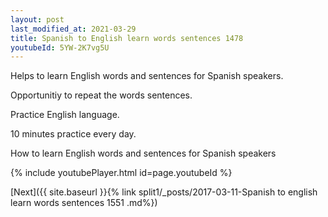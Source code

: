 ```yaml
---
layout: post
last_modified_at: 2021-03-29
title: Spanish to English learn words sentences 1478 
youtubeId: 5YW-2K7vg5U
---
```

 
 
Helps to learn English words and sentences for Spanish speakers.

Opportunitiy to repeat the words sentences. 

Practice English language. 
 
10 minutes practice every day. 
 
How to learn English words and sentences for Spanish speakers 
 
{% include youtubePlayer.html id=page.youtubeId %}
 
 
[Next]({{ site.baseurl }}{% link  split1/_posts/2017-03-11-Spanish to english learn words sentences 1551 .md%})
 
